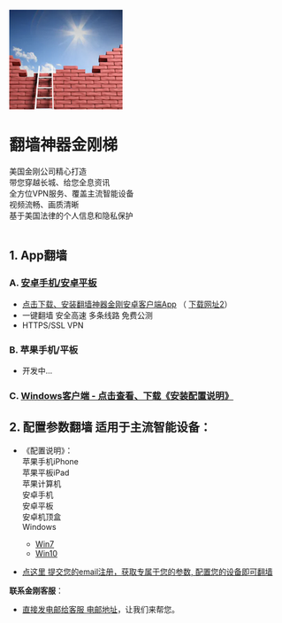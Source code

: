 
![image](l-w-s-athird.png)


# 翻墙神器金刚梯<br> 
美国金刚公司精心打造<br> 
带您穿越长城、给您全息资讯<br> 
全方位VPN服务、覆盖主流智能设备<br> 
视频流畅、画质清晰<br> 
基于美国法律的个人信息和隐私保护<br> 
<br>
## 1. App翻墙
### A. [安卓手机/安卓平板](https://github.com/a2zitpro/client/releases/download/2.1/app-prod-release.apk) 
- [点击下载、安装翻墙神器金刚安卓客户端App](https://github.com/a2zitpro/client/releases/download/2.1/app-prod-release.apk) （ [下载网址2](https://myfasttrack.org/midman/dl_an_1358.php)） 
- 一键翻墙 安全高速 多条线路 免费公测 
- HTTPS/SSL VPN 

### B. 苹果手机/平板 
- 开发中...

### C. [Windows客户端 - 点击查看、下载《安装配置说明》](https://a2zitpro.github.io/web/win)


## 2. 配置参数翻墙 适用于主流智能设备：
- 《配置说明》：<br>
苹果手机iPhone<br>
苹果平板iPad<br>
苹果计算机<br>
安卓手机<br>
安卓平板<br>
安卓机顶盒<br>
Windows<br>
  - [Win7](https://a2zitpro.github.io/web/win7)<br>
  - [Win10](https://a2zitpro.github.io/web/win10)<br>

- [点这里 提交您的email注册，获取专属于您的参数, 配置您的设备即可翻墙](https://a2zitpro.github.io/web/l2_reg)



**联系金刚客服**：
  * [直接发电邮给客服 电邮地址](mailto:cs@a2zitpro.com)，让我们来帮您。
